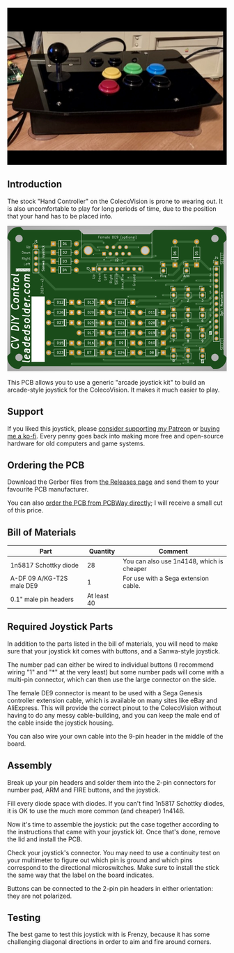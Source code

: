 ![The assembled joystick.](assembled.png)

## Introduction

The stock "Hand Controller" on the ColecoVision is prone to wearing out. It is also uncomfortable to play for long periods of time, due to the position that your hand has to be placed into.

![The topside of the PCB.](topside.png)

This PCB allows you to use a generic "arcade joystick kit" to build an arcade-style joystick for the ColecoVision. It makes it much easier to play.

## Support
If you liked this joystick, please [consider supporting my Patreon](https://www.patreon.com/leadedsolder) or [buying me a ko-fi](https://ko-fi.com/leadedsolder). Every penny goes back into making more free and open-source hardware for old computers and game systems.

## Ordering the PCB
Download the Gerber files from [the Releases page](/releases) and send them to your favourite PCB manufacturer.

You can also [order the PCB from PCBWay directly](https://www.pcbway.com/project/shareproject/ColecoVision_DIY_arcade_joystick_PCB_e30ae2ff.html); I will receive a small cut of this price.

## Bill of Materials

| Part                   | Quantity | Comment |
|------------------------|----------|---------|
| 1n5817 Schottky diode  | 28       | You can also use 1n4148, which is cheaper |
| A-DF 09 A/KG-T2S male DE9 | 1     | For use with a Sega extension cable.      |
| 0.1" male pin headers  | At least 40 | |

## Required Joystick Parts

In addition to the parts listed in the bill of materials, you will need to make sure that your joystick kit comes with buttons, and a Sanwa-style joystick.



The number pad can either be wired to individual buttons (I recommend wiring "1" and "*" at the very least) but some number pads will come with a multi-pin connector, which can then use the large connector on the side.



The female DE9 connector is meant to be used with a Sega Genesis controller extension cable, which is available on many sites like eBay and AliExpress. This will provide the correct pinout to the ColecoVision without having to do any messy cable-building, and you can keep the male end of the cable inside the joystick housing.



You can also wire your own cable into the 9-pin header in the middle of the board.



## Assembly

Break up your pin headers and solder them into the 2-pin connectors for number pad, ARM and FIRE buttons, and the joystick.



Fill every diode space with diodes. If you can't find 1n5817 Schottky diodes, it is OK to use the much more common (and cheaper) 1n4148.



Now it's time to assemble the joystick: put the case together according to the instructions that came with your joystick kit. Once that's done, remove the lid and install the PCB.



Check your joystick's connector. You may need to use a continuity test on your multimeter to figure out which pin is ground and which pins correspond to the directional microswitches. Make sure to install the stick the same way that the label on the board indicates.



Buttons can be connected to the 2-pin pin headers in either orientation: they are not polarized.



## Testing

The best game to test this joystick with is Frenzy, because it has some challenging diagonal directions in order to aim and fire around corners.
